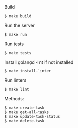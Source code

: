 Build

    $ make build
    
Run the server

    $ make run

Run tests

    $ make tests

Install golangci-lint if not installed

    $ make install-linter

Run linters 

    $ make lint

Methods: 

    $ make create-task
    $ make get-all-tasks
    $ make update-task-status
    $ make delete-task


